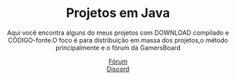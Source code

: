 <html>
<center>
<h1>Projetos em Java</h1>
  <p>Aqui você encontra alguns do meus projetos com DOWNLOAD compilado e CÓDIGO-fonte.O foco é para distribuição em massa dos projetos,o método principalmente e o fórum da GamersBoard</p>
  
  <a href="http://gamersboard.com.br/">Fórum</a><br>
  <a href="https://discordapp.com/invite/NAJCGYN">Discord</a>
  
 </center> 
</html>
